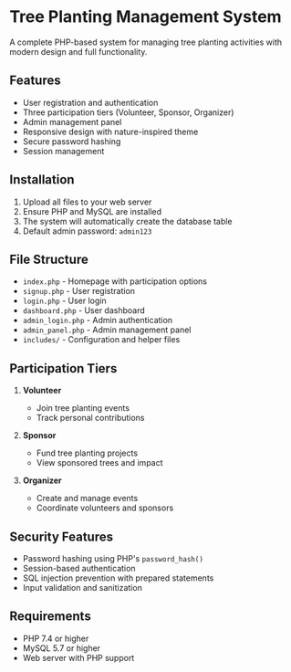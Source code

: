 # Tree Planting Management System

A complete PHP-based system for managing tree planting activities with modern design and full functionality.

## Features

- User registration and authentication
- Three participation tiers (Volunteer, Sponsor, Organizer)
- Admin management panel
- Responsive design with nature-inspired theme
- Secure password hashing
- Session management

## Installation

1. Upload all files to your web server
2. Ensure PHP and MySQL are installed
3. The system will automatically create the database table
4. Default admin password: `admin123`

## File Structure

- `index.php` - Homepage with participation options
- `signup.php` - User registration
- `login.php` - User login
- `dashboard.php` - User dashboard
- `admin_login.php` - Admin authentication
- `admin_panel.php` - Admin management panel
- `includes/` - Configuration and helper files

## Participation Tiers

1. **Volunteer**
   - Join tree planting events
   - Track personal contributions

2. **Sponsor**
   - Fund tree planting projects
   - View sponsored trees and impact

3. **Organizer**
   - Create and manage events
   - Coordinate volunteers and sponsors

## Security Features

- Password hashing using PHP's `password_hash()`
- Session-based authentication
- SQL injection prevention with prepared statements
- Input validation and sanitization

## Requirements

- PHP 7.4 or higher
- MySQL 5.7 or higher
- Web server with PHP support